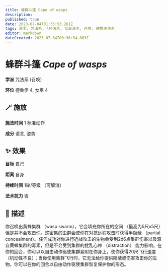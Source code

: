 ```yaml
---
title: 蜂群斗篷 Cape of wasps
description: 
published: true
date: 2023-07-04T01:35:53.261Z
tags: 法术, 咒法系, 4环法术, 女巫法术, 召唤, 德鲁伊法术
editor: markdown
dateCreated: 2023-07-04T00:36:54.863Z
---
```


# **蜂群斗篷** *Cape of wasps*

**学派** 咒法系 (召唤) 

**环位** 德鲁伊 4, 女巫 4

## 🪄 施放

**施法时间** 1 标准动作

**成分** 语言, 姿势

## ✨ 效果 

**目标** 自己 

**距离** 自身  

**持续时间** 1轮/等级 （可解消） 

**法术抗力** 否

## 📖 描述

你召唤出黄蜂集群 （wasp swarm），它会填充你所在的空间 （最高为5尺x5尺） 但是并不会攻击你。这密集的虫群会使你在对抗远程攻击时获得半隐蔽 （partial concealment）。任何成功对你进行近战攻击的生物会受到2d6点集群伤害以及源自黄蜂集群的毒素，但是不会受到集群的扰乱心神 （distraction） 能力影响。在你的回合，你可以以自由动作驱使集群紧附在你身上，使你获得20尺飞行速度 （机动性不良）；当你使用集群飞行时，它无法给你提供隐蔽或伤害攻击你的生物。你可以在你的回合以自由动作驱使集群恢复保护你的形态。
    